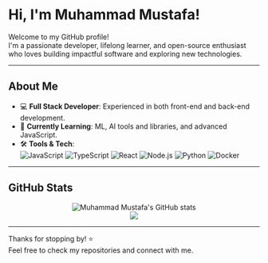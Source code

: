 # Hi, I'm Muhammad Mustafa!

Welcome to my GitHub profile!  
I'm a passionate developer, lifelong learner, and open-source enthusiast who loves building impactful software and exploring new technologies.

---

## About Me

- 💻 **Full Stack Developer**: Experienced in both front-end and back-end development.
- 🌱 **Currently Learning**: ML, AI tools and libraries, and advanced JavaScript.
- 🛠️ **Tools & Tech**:  
  ![JavaScript](https://img.shields.io/badge/-JavaScript-black?style=flat-square&logo=javascript)
  ![TypeScript](https://img.shields.io/badge/-TypeScript-black?style=flat-square&logo=typescript)
  ![React](https://img.shields.io/badge/-React-black?style=flat-square&logo=react)
  ![Node.js](https://img.shields.io/badge/-Node.js-black?style=flat-square&logo=node.js)
  ![Python](https://img.shields.io/badge/-Python-black?style=flat-square&logo=python)
  ![Docker](https://img.shields.io/badge/-Docker-black?style=flat-square&logo=docker)

---

## GitHub Stats

<p align="center">
  <img src="https://github-readme-stats.vercel.app/api?username=MuhammadMustafa18&show_icons=true&theme=radical" alt="Muhammad Mustafa's GitHub stats" />
  <br>
  <img src="https://github-readme-streak-stats.herokuapp.com/?user=MuhammadMustafa18&theme=radical"/>
</p>

---

Thanks for stopping by! ⭐️  
Feel free to check my repositories and connect with me.

